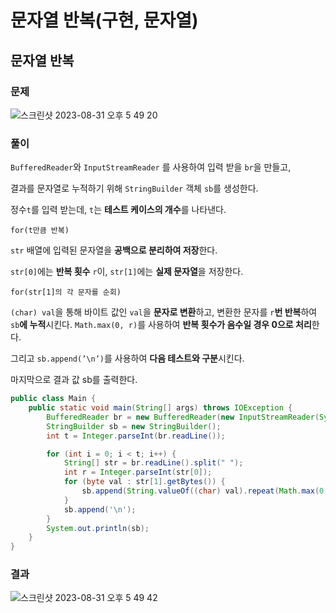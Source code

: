 # 문자열 반복(구현, 문자열)

## 문자열 반복

### 문제

![스크린샷 2023-08-31 오후 5 49 20](https://github.com/Heo-y-y/development-blog/assets/112863029/389dfa2e-e4b1-4e3e-8c64-9a243660621e)

### 풀이

`BufferedReader`와 `InputStreamReader` 를 사용하여 입력 받을 `br`을 만들고,

결과를 문자열로 누적하기 위해 `StringBuilder` 객체 `sb`를 생성한다.

정수`t`를 입력 받는데, `t`는 **테스트 케이스의 개수**를 나타낸다.

`for(t만큼 반복)`

`str` 배열에 입력된 문자열을 **공백으로 분리하여 저장**한다.

`str[0]`에는 **반복 횟수** `r`이, `str[1]`에는 **실제 문자열**을 저장한다.

`for(str[1]의 각 문자를 순회)`

`(char) val`을 통해 바이트 값인 `val`을 **문자로 변환**하고, 변환한 문자를 `r`**번 반복**하여 `sb`**에 누적**시킨다. `Math.max(0, r)`를 사용하여 **반복 횟수가 음수일 경우 0으로 처리**한다.

그리고 `sb.append(’\n’)`를 사용하여 **다음 테스트와 구분**시킨다.

마지막으로 결과 값 sb를 출력한다.

```java
public class Main {
    public static void main(String[] args) throws IOException {
        BufferedReader br = new BufferedReader(new InputStreamReader(System.in));
        StringBuilder sb = new StringBuilder();
        int t = Integer.parseInt(br.readLine());

        for (int i = 0; i < t; i++) {
            String[] str = br.readLine().split(" ");
            int r = Integer.parseInt(str[0]);
            for (byte val : str[1].getBytes()) {
                sb.append(String.valueOf((char) val).repeat(Math.max(0, r)));
            }
            sb.append('\n');
        }
        System.out.println(sb);
    }
}
```

### 결과

![스크린샷 2023-08-31 오후 5 49 42](https://github.com/Heo-y-y/development-blog/assets/112863029/5f959db9-7722-4160-8bff-3a5e93194eed)
